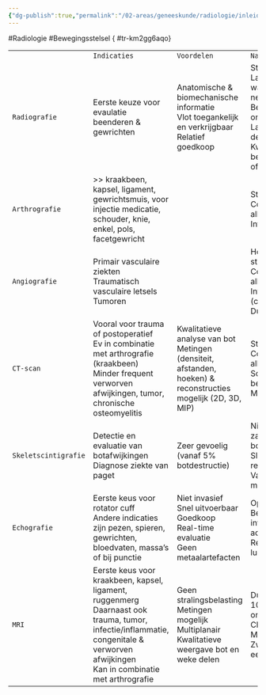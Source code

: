 ```yaml
---
{"dg-publish":true,"permalink":"/02-areas/geneeskunde/radiologie/inleiding-bewegingsstelsel/","noteIcon":"","created":"2024-11-24T10:54:58.656+01:00","updated":"2024-12-31T16:51:47.179+01:00"}
---
```


#Radiologie #Bewegingsstelsel
{ #tr-km2gg6aqo}



|                      |                                                                                                                                                                                              |                                                                                                                   |                                                                                                                                                                               |                                                                                                                              |
| -------------------- | -------------------------------------------------------------------------------------------------------------------------------------------------------------------------------------------- | ----------------------------------------------------------------------------------------------------------------- | ----------------------------------------------------------------------------------------------------------------------------------------------------------------------------- | ---------------------------------------------------------------------------------------------------------------------------- |
|                      | `Indicaties`                                                                                                                                                                                 | `Voordelen`                                                                                                       | `Nadelen`                                                                                                                                                                     | `Principes`                                                                                                                  |
| `Radiografie`        | Eerste keuze voor evaulatie beenderen & gewrichten                                                                                                                                           | Anatomische & biomechanische informatie  <br>Vlot toegankelijk en verkrijgbaar  <br>Relatief goedkoop             | Stralingsbelasting  <br>Latente periode waarbij vals-negatieven  <br>Beenmerg onzichtbaar  <br>Laag contrast weke delen  <br>Kwaliteit beeldmateriaal (over- of onderbelicht) | Minimaal 2 opnames + incidenties loodrecht op elkaar  <br>AP / PA / PROFIEL / SCHUIN                                         |
| `Arthrografie`       | >> kraakbeen, kapsel, ligament, gewrichtsmuis, voor injectie medicatie, schouder, knie, enkel, pols, facetgewricht                                                                           |                                                                                                                   | Stralingsbelasting  <br>Contrastmiddel - allergie  <br>Infectiegevaar                                                                                                         | Rechtstreekse injectie van wateroplosbaar joodhoudend contrastmiddel                                                         |
| `Angiografie`        | Primair vasculaire ziekten  <br>Traumatisch vasculaire letsels  <br>Tumoren                                                                                                                  |                                                                                                                   | Hoge stralingsbelasting  <br>Contrastmiddel - allergie  <br>Invasiviteit (complicaties)  <br>Duur                                                                             |                                                                                                                              |
| `CT-scan`            | Vooral voor trauma of postoperatief  <br>Ev in combinatie met arthrografie (kraakbeen)  <br>Minder frequent verworven afwijkingen, tumor, chronische osteomyelitis                           | Kwalitatieve analyse van bot  <br>Metingen (densiteit, afstanden, hoeken) & reconstructies mogelijk (2D, 3D, MIP) | Stralingsbelasting  <br>Contrastmiddel - allergie  <br>Sommige weke delen beter op echo of MR  <br>Metaalartefacten                                                           | Computed axial tomography                                                                                                    |
| `Skeletscintigrafie` | Detectie en evaluatie van botafwijkingen  <br>Diagnose ziekte van paget                                                                                                                      | Zeer gevoelig (vanaf 5% botdestructie)                                                                            | Niet specifiek (veel zaken zorgen voor botombouw)  <br>Slechte anatomische resolutie  <br>Vals normaal bij multipel myeloom                                                   | IV injectie technetium  <br>Drie-fasen scan (SPECT)                                                                          |
| `Echografie`         | Eerste keus voor rotator cuff  <br>Andere indicaties zijn pezen, spieren, gewrichten, bloedvaten, massa’s of bij punctie                                                                     | Niet invasief  <br>Snel uitvoerbaar  <br>Goedkoop  <br>Real-time evaluatie  <br>Geen metaalartefacten             | Operator afhankelijk  <br>Beelden moeilijk interpreteerbaar achteraf door derden  <br>Reflectie door bot, lucht, metaal                                                       |                                                                                                                              |
| `MRI`                | Eerste keus voor kraakbeen, kapsel, ligament, ruggenmerg  <br>Daarnaast ook trauma, tumor, infectie/inflammatie, congenitale & verworven afwijkingen  <br>Kan in combinatie met arthrografie | Geen stralingsbelasting  <br>Metingen mogelijk  <br>Multiplanair  <br>Kwalitatieve weergave bot en weke delen     | Duur  <br>10-15 mins onderzoekstijd  <br>Claustrofobie/obesitas  <br>Metaal(artefacten)  <br>Zwangere vrouw in eerste 3m                                                      | Beeldcontrast bepaald door verschillen in moleculaire samenstelling weefsels (radiogolven met bepaalde resonantiefrequentie) |